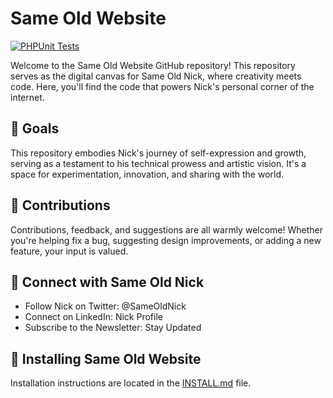 # Same Old Website

[![PHPUnit Tests](https://github.com/SameOldNick/SameOldWebsite/actions/workflows/phpunit-tests.yml/badge.svg)](https://github.com/SameOldNick/SameOldWebsite/actions/workflows/phpunit-tests.yml)

Welcome to the Same Old Website GitHub repository! This repository serves as the digital canvas for Same Old Nick, where creativity meets code. Here, you'll find the code that powers Nick's personal corner of the internet. 

## 🚀 Goals
This repository embodies Nick's journey of self-expression and growth, serving as a testament to his technical prowess and artistic vision. It's a space for experimentation, innovation, and sharing with the world.

## 🤝 Contributions
Contributions, feedback, and suggestions are all warmly welcome! Whether you're helping fix a bug, suggesting design improvements, or adding a new feature, your input is valued.

## 🔗 Connect with Same Old Nick

 * Follow Nick on Twitter: @SameOldNick
 * Connect on LinkedIn: Nick Profile
 * Subscribe to the Newsletter: Stay Updated

## 💽 Installing Same Old Website

Installation instructions are located in the [INSTALL.md](INSTALL.md) file.
